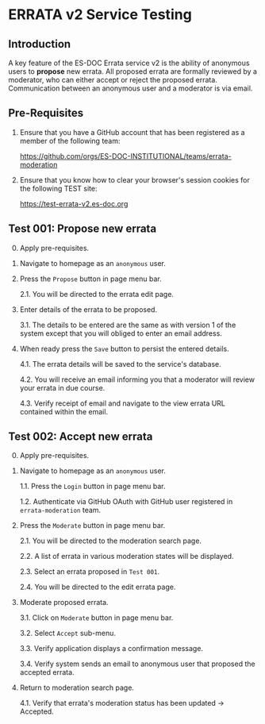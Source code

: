 # ERRATA v2 Service Testing

## Introduction

A key feature of the ES-DOC Errata service v2 is the ability of anonymous users to **propose** new errata.  All proposed errata are formally reviewed by a moderator, who can either accept or reject the proposed errata.  Communication between an anonymous user and a moderator is via email.

## Pre-Requisites

1.	Ensure that you have a GitHub account that has been registered as a member of the following team:

	https://github.com/orgs/ES-DOC-INSTITUTIONAL/teams/errata-moderation

2.	Ensure that you know how to clear your browser's session cookies for the following TEST site:

	https://test-errata-v2.es-doc.org


## Test 001: Propose new errata

0.	Apply pre-requisites.

1.  Navigate to homepage as an `anonymous` user.

2.	Press the `Propose` button in page menu bar.

	2.1.	You will be directed to the errata edit page.

3.	Enter details of the errata to be proposed.

	3.1.	The details to be entered are the same as with version 1 of the system except that you will obliged to enter an email address.

4.	When ready press the `Save` button to persist the entered details.

	4.1.	The errata details will be saved to the service's database.

	4.2.	You will receive an email informing you that a moderator will review your errata in due course.

	4.3.	Verify receipt of email and navigate to the view errata URL contained within the email.


## Test 002: Accept new errata

0.	Apply pre-requisites.

1.  Navigate to homepage as an `anonymous` user.

	1.1.	Press the `Login` button in page menu bar.

	1.2.	Authenticate via GitHub OAuth with GitHub user registered in `errata-moderation` team.

2.	Press the `Moderate` button in page menu bar.

	2.1.	You will be directed to the moderation search page.

	2.2.	A list of errata in various moderation states will be displayed.

	2.3.	Select an errata proposed in `Test 001`.

	2.4.	You will be directed to the edit errata page.

3.	Moderate proposed errata.

	3.1.	Click on `Moderate` button in page menu bar.

	3.2.	Select `Accept` sub-menu.

	3.3.	Verify application displays a confirmation message.

	3.4.	Verify system sends an email to anonymous user that proposed the accepted errata.

4.	Return to moderation search page.

	4.1.	Verify that errata's moderation status has been updated -> Accepted.
